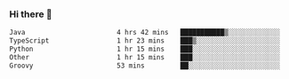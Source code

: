 ### Hi there 👋

<!--START_SECTION:waka-->

```txt
Java                       4 hrs 42 mins   ███████████▒░░░░░░░░░░░░░   45.32 %
TypeScript                 1 hr 23 mins    ███▒░░░░░░░░░░░░░░░░░░░░░   13.33 %
Python                     1 hr 15 mins    ███░░░░░░░░░░░░░░░░░░░░░░   12.20 %
Other                      1 hr 15 mins    ███░░░░░░░░░░░░░░░░░░░░░░   12.15 %
Groovy                     53 mins         ██░░░░░░░░░░░░░░░░░░░░░░░   08.62 %
```

<!--END_SECTION:waka-->

<!--
**jerry-shao/jerry-shao** is a ✨ _special_ ✨ repository because its `README.md` (this file) appears on your GitHub profile.

Here are some ideas to get you started:

- 🔭 I’m currently working on ...
- 🌱 I’m currently learning ...
- 👯 I’m looking to collaborate on ...
- 🤔 I’m looking for help with ...
- 💬 Ask me about ...
- 📫 How to reach me: ...
- 😄 Pronouns: ...
- ⚡ Fun fact: ...
-->
